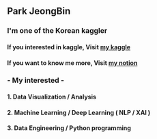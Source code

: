 ## Park JeongBin

### I'm one of the Korean kaggler
#### If you interested in kaggle, Visit [my kaggle](https://www.kaggle.com/jeongbinpark)

#### If you want to know me more, Visit [my notion](https://www.notion.so/Park-Jeong-Bin-f70699ef4a91497ba0e9ec9c033bb8ab)

### - My interested -

#### 1. Data Visualization / Analysis
#### 2. Machine Learning / Deep Learning ( NLP / XAI )
#### 3. Data Engineering / Python programming
